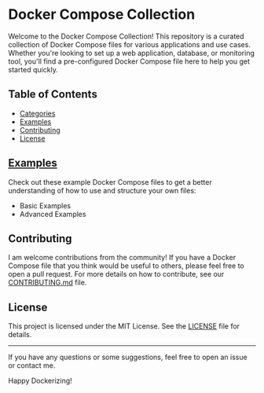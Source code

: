 # Docker Compose Collection

Welcome to the Docker Compose Collection! This repository is a curated collection of Docker Compose files for various applications and use cases. Whether you're looking to set up a web application, database, or monitoring tool, you'll find a pre-configured Docker Compose file here to help you get started quickly.

## Table of Contents

- [Categories](categories/categories.md)
- [Examples](#examples)
- [Contributing](#contributing)
- [License](#license)

## [Examples](examples/examples.md)

Check out these example Docker Compose files to get a better understanding of how to use and structure your own files:

- Basic Examples
- Advanced Examples

## Contributing

I am welcome contributions from the community! If you have a Docker Compose file that you think would be useful to others, please feel free to open a pull request. For more details on how to contribute, see our [CONTRIBUTING.md](CONTRIBUTING.md) file.

## License

This project is licensed under the MIT License. See the [LICENSE](LICENSE) file for details.

---

If you have any questions or some suggestions, feel free to open an issue or contact me.

Happy Dockerizing!